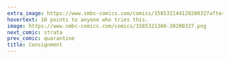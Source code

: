 ```yaml
---
extra_image: https://www.smbc-comics.com/comics/158532144120200327after.png
hovertext: 10 points to anyone who tries this.
image: https://www.smbc-comics.com/comics/1585321360-20200327.png
next_comic: strata
prev_comic: quarantine
title: Consignment
---
```


